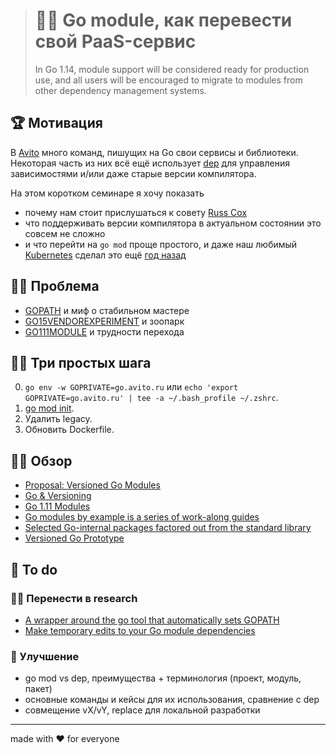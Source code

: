 > # 👨‍🏫 Go module, как перевести свой PaaS-сервис
>
> In Go 1.14, module support will be considered ready for production use, and all users will be encouraged
> to migrate to modules from other dependency management systems.

## 🏆 Мотивация

В [Avito](https://tech.avito.ru) много команд, пишущих на Go свои сервисы и библиотеки. Некоторая часть из них всё ещё использует
[dep](https://golang.github.io/dep/) для управления зависимостями и/или даже старые версии компилятора.

На этом коротком семинаре я хочу показать

- почему нам стоит прислушаться к совету [Russ Cox](https://github.com/golang/dep/issues/1959#issuecomment-407947097)
- что поддерживать версии компилятора в актуальном состоянии это совсем не сложно
- и что перейти на `go mod` проще простого, и даже наш любимый [Kubernetes](https://kubernetes.io) сделал это
ещё [год назад](https://github.com/kubernetes/kubernetes/commit/ef4983fb523b4e277313716ff702cb09e995316d#diff-37aff102a57d3d7b797f152915a6dc16)

## 🤦‍♂️ Проблема

- [GOPATH](https://github.com/golang/go/wiki/GOPATH) и миф о стабильном мастере
- [GO15VENDOREXPERIMENT](https://github.com/golang/go/wiki/PackageManagementTools#go15vendorexperiment) и зоопарк
- [GO111MODULE](https://github.com/golang/go/wiki/PackageManagementTools#go111module) и трудности перехода

## 👨‍💻 Три простых шага

0. `go env -w GOPRIVATE=go.avito.ru` или `echo 'export GOPRIVATE=go.avito.ru' | tee -a ~/.bash_profile ~/.zshrc`.
1. [go mod init](https://tip.golang.org/pkg/cmd/go/internal/modconv/?m=all#pkg-variables).
2. Удалить legacy.
3. Обновить Dockerfile.

## 🕵️‍♂️ Обзор

- [Proposal: Versioned Go Modules](https://go.googlesource.com/proposal/+/master/design/24301-versioned-go.md)
- [Go & Versioning](https://research.swtch.com/vgo)
- [Go 1.11 Modules](https://github.com/golang/go/wiki/Modules)
- [Go modules by example is a series of work-along guides](https://github.com/go-modules-by-example)
- [Selected Go-internal packages factored out from the standard library](https://github.com/rogpeppe/go-internal)
- [Versioned Go Prototype](https://github.com/golang/vgo)

## 📝 To do

### 👨‍🔬 Перенести в research

- [A wrapper around the go tool that automatically sets GOPATH](https://github.com/myitcv/go)
- [Make temporary edits to your Go module dependencies](https://github.com/rogpeppe/gohack)

### 🚀 Улучшение

- go mod vs dep, преимущества + терминология (проект, модуль, пакет)
- основные команды и кейсы для их использования, сравнение с dep
- совмещение vX/vY, replace для локальной разработки

---

made with ❤️ for everyone

